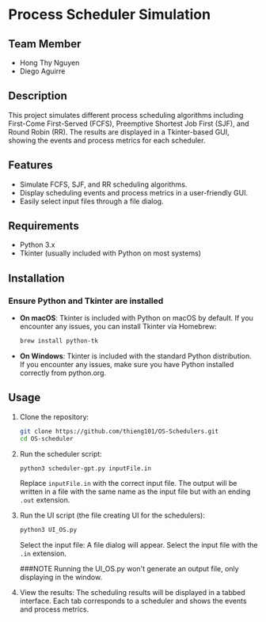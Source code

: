 # Process Scheduler Simulation

## Team Member
- Hong Thy Nguyen
- Diego Aguirre

## Description
This project simulates different process scheduling algorithms including First-Come First-Served (FCFS), Preemptive Shortest Job First (SJF), and Round Robin (RR). The results are displayed in a Tkinter-based GUI, showing the events and process metrics for each scheduler.

## Features
- Simulate FCFS, SJF, and RR scheduling algorithms.
- Display scheduling events and process metrics in a user-friendly GUI.
- Easily select input files through a file dialog.

## Requirements
- Python 3.x
- Tkinter (usually included with Python on most systems)

## Installation

### Ensure Python and Tkinter are installed
- **On macOS**:
  Tkinter is included with Python on macOS by default. If you encounter any issues, you can install Tkinter via Homebrew:
  ```bash
  brew install python-tk

- **On Windows**:
  Tkinter is included with the standard Python distribution. If you encounter any issues, make sure you have Python installed correctly from python.org.

## Usage

1. Clone the repository:
    ```bash
    git clone https://github.com/thieng101/OS-Schedulers.git
    cd OS-scheduler
    ```

2. Run the scheduler script:
    ```bash
    python3 scheduler-gpt.py inputFile.in
    ```
    Replace `inputFile.in` with the correct input file. The output will be written in a file with the same name as the input file but with an ending `.out` extension.

3. Run the UI script (the file creating UI for the schedulers):
    ```bash
    python3 UI_OS.py
    ```
    Select the input file:
    A file dialog will appear. Select the input file with the `.in` extension.

   ###NOTE
   Running the UI_OS.py won't generate an output file, only displaying in the window.

5. View the results:
    The scheduling results will be displayed in a tabbed interface. Each tab corresponds to a scheduler and shows the events and process metrics.





